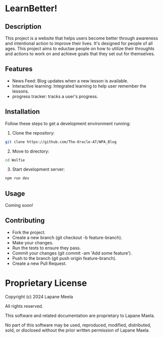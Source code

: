 # LearnBetter!

## Description

This project is a website that helps users become better through awareness and intentional action to improve their lives. It's designed for people of all ages. This project aims to eductae people on how to utilize their throughts and actions to work on and achieve goals that they set out for themselves.

## Features

- News Feed: Blog updates when a new lesson is available.
- Interactive learning: Integrated learning to help user remember the lessons.
- progress tracker: tracks a user's progress.

## Installation

Follow these steps to get a development environment running:

1. Clone the repository:
```bash
git clone https://github.com/The-Oracle-AT/WPA_Blog

```
2. Move to directory:
```bash
cd Wolfie

```
3. Start development server:
```bash
npm run dev
```

## Usage
Coming soon!

## Contributing
+ Fork the project.
+ Create a new branch (git checkout -b feature-branch).
+ Make your changes.
+ Run the tests to ensure they pass.
+ Commit your changes (git commit -am 'Add some feature').
+ Push to the branch (git push origin feature-branch).
+ Create a new Pull Request.

# Proprietary License

Copyright (c) 2024 Lapane Meela

All rights reserved.

This software and related documentation are proprietary to Lapane Maela.

No part of this software may be used, reproduced, modified, distributed, sold, or disclosed without the prior written permission of Lapane Maela.
